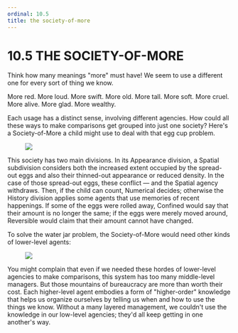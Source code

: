 ```yaml
---
ordinal: 10.5
title: the society-of-more
---
```


# 10.5 THE SOCIETY-OF-MORE

Think how many meanings "more" must have! We seem to use a different one for every sort of thing we know.

More red. More loud. More swift. More old. More tall. More soft. More cruel. More alive. More glad. More wealthy.

Each usage has a distinct sense, involving different agencies. How could all these ways to make comparisons get grouped into just one society? Here's a Society-of-More a child might use to deal with that egg cup problem.

<figure><img src="/images/ch10/10-7.png"></img></figure>
This society has two main divisions. In its Appearance division, a Spatial subdivision considers both the increased extent occupied by the spread-out eggs and also their thinned-out appearance or reduced density. In the case of those spread-out eggs, these conflict &mdash; and the Spatial agency withdraws. Then, if the child can count, Numerical decides; otherwise the History division applies some agents that use memories of recent happenings. If some of the eggs were rolled away, Confined would say that their amount is no longer the same; if the eggs were merely moved around, Reversible would claim that their amount cannot have changed.

To solve the water jar problem, the Society-of-More would need other kinds of lower-level agents:

<figure><img src="/images/ch10/10-8.png"></img></figure>
You might complain that even if we needed these hordes of lower-level agencies to make comparisons, this system has too many middle-level managers. But those mountains of bureaucracy are more than worth their cost. Each higher-level agent embodies a form of "higher-order" knowledge that helps us organize ourselves by telling us when and how to use the things we know. Without a many layered management, we couldn't use the knowledge in our low-level agencies; they'd all keep getting in one another's way.
